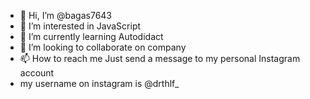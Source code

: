 - 👋 Hi, I’m @bagas7643
- 👀 I’m interested in JavaScript
- 🌱 I’m currently learning Autodidact
- 💞️ I’m looking to collaborate on  company
- 📫 How to reach me Just send a message to my personal Instagram account
- my username on instagram is @drthlf_
<!---
bagas7643/bagas7643 is a ✨ special ✨ repository because its `README.md` (this file) appears on your GitHub profile.
You can click the Preview link to take a look at your changes.
--->
